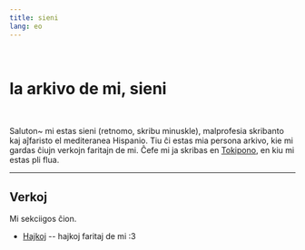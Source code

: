 ```yaml
---
title: sieni
lang: eo
---
```


<br>

# la arkivo de mi, sieni

<br>

Saluton~ mi estas sieni (retnomo, skribu minuskle), malprofesia skribanto kaj aĵfaristo el mediteranea Hispanio. Tiu ĉi estas mia persona arkivo, kie mi gardas ĉiujn verkojn faritajn de mi. Ĉefe mi ja skribas en [Tokipono](/sp), en kiu mi estas pli flua.

---

## Verkoj

Mi sekciigos ĉion.

* [Hajkoj](hajkoj) -- hajkoj faritaj de mi :3